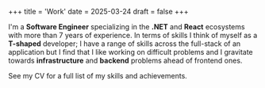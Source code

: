 +++
title = 'Work'
date = 2025-03-24
draft = false
+++

I'm a **Software Engineer** specializing in the **.NET** and **React**
ecosystems with more than 7 years of experience. In terms of skills I think
of myself as a **T-shaped** developer; I have a range of skills across the
full-stack of an application but I find that I like working on difficult
problems and I gravitate towards **infrastructure** and **backend** problems
ahead of frontend ones.

See my CV for a full list of my skills and achievements.
